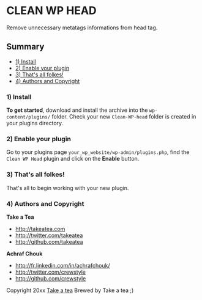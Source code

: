 # CLEAN WP HEAD

Remove unnecessary metatags informations from head tag.


## Summary

+ [1) Install](#1-install)
+ [2) Enable your plugin](#2-enable-your-plugin)
+ [3) That's all folkes!](#3-thats-all-folkes)
+ [4) Authors and Copyright](#4-authors-and-copyright)


### 1) Install

**To get started**, download and install the archive into the `wp-content/plugins/` folder.
Check your new `Clean-WP-head` folder is created in your plugins directory.


### 2) Enable your plugin

Go to your plugins page `your_wp_website/wp-admin/plugins.php`, find the `Clean WP Head` plugin and click on the **Enable** button.


### 3) That's all folkes!

That's all to begin working with your new plugin.


### 4) Authors and Copyright

**Take a Tea**

+ http://takeatea.com
+ http://twitter.com/takeatea
+ http://github.com/takeatea

**Achraf Chouk**

+ http://fr.linkedin.com/in/achrafchouk/
+ http://twitter.com/crewstyle
+ http://github.com/crewstyle

Copyright 20xx [Take a tea](http://takeatea.com "Take a tea")
Brewed by Take a tea ;)
